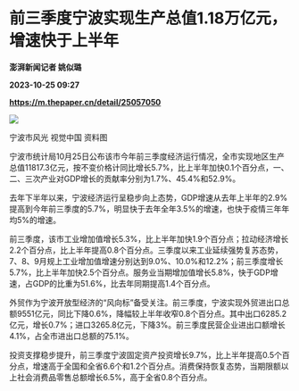 # 前三季度宁波实现生产总值1.18万亿元，增速快于上半年
**澎湃新闻记者 姚似璐**

**2023-10-25 09:27**

**https://m.thepaper.cn/detail/25057050**

![](https://imagecloud.thepaper.cn/thepaper/image/275/586/688.jpg)

宁波市风光 视觉中国 资料图

宁波市统计局10月25日公布该市今年前三季度经济运行情况，全市实现地区生产总值11817.3亿元，按不变价格计同比增长5.7%，比上半年加快0.1个百分点，一、二、三次产业对GDP增长的贡献率分别为1.7%、45.4%和52.9%。

去年下半年以来，宁波经济运行呈稳步向上态势，GDP增速从去年上半年的2.9%提高到今年前三季度的5.7%，明显快于去年全年3.5%的增速，也快于疫情三年年均5%的增速。

前三季度，该市工业增加值增长5.3%，比上半年加快1.9个百分点；拉动经济增长2.2个百分点，比上半年提高0.8个百分点。三季度以来工业延续强势复苏态势，7、8、9月规上工业增加值增速分别达到9.0%、10.0%和12.2%；前三季度增长5.7%，比上半年加快2.5个百分点。服务业当期增加值增长5.8%，快于GDP增速，占GDP的比重为51.6%，比去年同期提高1.4个百分点。

外贸作为宁波开放型经济的“风向标”备受关注。前三季度，宁波实现外贸进出口总额9551亿元，同比下降0.6%，降幅较上半年收窄0.8个百分点。其中出口6285.2亿元，增长0.7%；进口3265.8亿元，下降3%。前三季度民营企业进出口额增长4.1%，占全市进出口总额的75.1%。

投资支撑稳步提升，前三季度宁波固定资产投资增长9.7%，比上半年提高0.5个百分点，增速高于全国和全省6.6个和1.2个百分点。消费保持恢复态势，当期限额以上社会消费品零售总额增长6.5%，高于全省0.8个百分点。